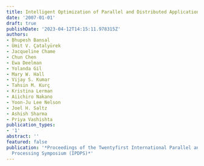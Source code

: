 ```yaml
---
title: Intelligent Optimization of Parallel and Distributed Applications
date: '2007-01-01'
draft: true
publishDate: '2023-04-12T14:15:11.978315Z'
authors:
- Bhupesh Bansal
- Ümit V. Çatalyürek
- Jacqueline Chame
- Chun Chen
- Ewa Deelman
- Yolanda Gil
- Mary W. Hall
- Vijay S. Kumar
- Tahsin M. Kurç
- Kristina Lerman
- Aiichiro Nakano
- Yoon-Ju Lee Nelson
- Joel H. Saltz
- Ashish Sharma
- Priya Vashishta
publication_types:
- '1'
abstract: ''
featured: false
publication: '*Proceedings of the Twentyfirst International Parallel and Distributed
  Processing Symposium (IPDPS)*'
---
```


